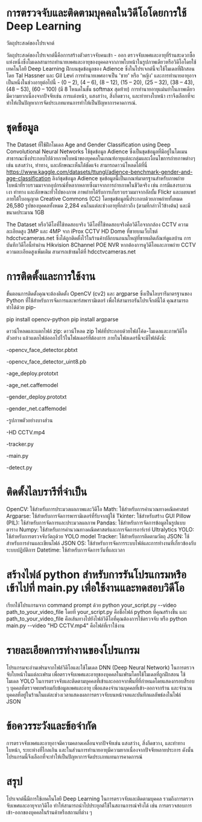# การตรวจจับและติดตามบุคคลในวิดีโอโดยการใช้ Deep Learning 
วัตถุประสงค์ของโปรเจกต์

วัตถุประสงค์ของโปรเจกต์นี้คือการสร้างตัวตรวจจับคนเข้า - ออก ตรวจจับเพศและอายุที่ร้านสะดวกซื้อแห่งหนึ่งซึ่งโมเดลสามารถทำนายเพศและอายุของบุคคลจากภาพใบหน้าในรูปภาพเดียวหรือวิดีโอโดยใช้เทคโนโลยี Deep Learning ฝึกบนชุดข้อมูลของ Adience ซึ่งในโปรเจกต์นี้จะใช้โมเดลที่ฝึกสอนโดย Tal Hassner และ Gil Levi การทำนายเพศอาจเป็น 'ชาย' หรือ 'หญิง' และการทำนายอายุอาจเป็นหนึ่งในช่วงอายุต่อไปนี้ - (0 – 2), (4 – 6), (8 – 12), (15 – 20), (25 – 32), (38 – 43), (48 – 53), (60 – 100) (มี 8 โหนดในชั้น softmax สุดท้าย) การทำนายอายุแม่นยำในภาพเดียวมีความยากเนื่องจากปัจจัยเช่น การแต่งหน้า, แสงสว่าง, สิ่งกีดขวาง, และท่าทางใบหน้า เราจึงเลือกที่จะทำให้เป็นปัญหาการจัดประเภทแทนการทำให้เป็นปัญหาการคาดการณ์.

# ชุดข้อมูล
The Dataset ที่ใช้ฝึกโมเดล Age and Gender Classification using Deep Convolutional Neural Networks
ใช้ชุดข้อมูล Adience ซึ่งเป็นชุดข้อมูลที่มีอยู่ในโดเมนสาธารณะซึ่งประกอบไปด้วยภาพใบหน้าของบุคคลในเกณฑ์อายุแต่ละกลุ่มและเงื่อนไขการถ่ายภาพต่างๆ เช่น แสงสว่าง, ท่าทาง, และลักษณะเห็นได้ชัดแจ้ง สามารถดาวน์โหลดได้ที่นี่ https://www.kaggle.com/datasets/ttungl/adience-benchmark-gender-and-age-classification  ลิงก์ชุดข้อมูล Adience ชุดข้อมูลนี้เป็นเกณฑ์มาตรฐานสำหรับภาพถ่ายใบหน้าที่รวบรวมมาจากอุปกรณ์ที่หลากหลายซึ่งมาจากการถ่ายภาพในชีวิตจริง เช่น การมีแสงรบกวน เงา ท่าทาง และลักษณะทั่วไปของภาพ ภาพถ่ายได้รับการเก็บรวบรวมมาจากอัลบั้ม Flickr และเผยแพร่ภายใต้ใบอนุญาต Creative Commons (CC) โดยชุดข้อมูลนี้ประกอบด้วยภาพถ่ายทั้งหมด 26,580 รูปของบุคคลทั้งหมด 2,284 คนในแต่ละช่วงอายุที่กล่าวถึง (ตามที่กล่าวไว้ข้างต้น) และมีขนาดประมาณ 1GB

The Dataset หรือวิดีโอที่ใช้ทดสอบจริง
	วิดีโอที่ใช้ทดสอบจริงคือวิดีโอจากกล้อง CCTV ความละเอียดสูง 3MP และ 4MP จาก iProx CCTV HD Dome ที่ขายบนเว็บไซต์ hdcctvcameras.net ซึ่งได้ถูกติดตั้งไว้ในร้านค้าปลีกบนถนนใหญ่ที่ขายผลิตภัณฑ์ดูแลบ้าน การบันทึกวิดีโอนี้ทำผ่าน Hikvision 8Channel POE NVR หากต้องการดูวิดีโอและภาพถ่าย CCTV ความละเอียดสูงเพิ่มเติม สามารถเข้าชมได้ที่ hdcctvcameras.net

# การติดตั้งและการใช้งาน
ขั้นตอนการติดตั้งคุณจะต้องติดตั้ง OpenCV (cv2) และ argparse ซึ่งเป็นไลบรารีมาตรฐานของ Python ที่ใช้สำหรับการจัดการและพาร์สพารามิเตอร์
เพื่อให้สามารถรันโปรเจ็กต์นี้ได้ คุณสามารถทำได้ด้วย pip-

pip install opencv-python
pip install argparse

ดาวน์โหลดและแตกไฟล์ zip: ดาวน์โหลด zip ไฟล์ที่ประกอบด้วยไฟล์โค้ด-โมเดลและภาพวิดีโอตัวอย่าง แล้วแตกไฟล์ออกไปไว้ในโฟลเดอร์ที่ต้องการ ภายในโฟลเดอร์นี้จะมีไฟล์ดังนี้:

-opencv_face_detector.pbtxt

-opencv_face_detector_uint8.pb

-age_deploy.prototxt

-age_net.caffemodel

-gender_deploy.prototxt

-gender_net.caffemodel

-รูปภาพตัวอย่างบางส่วน

-HD CCTV.mp4

-tracker.py

-main.py

-detect.py

# ติดตั้งไลบรารีที่จำเป็น 
OpenCV: ใช้สำหรับการประมวลผลภาพและวิดีโอ
Math: ใช้สำหรับการคำนวณทางคณิตศาสตร์
Argparse: ใช้สำหรับการจัดการพารามิเตอร์ที่รับจากผู้ใช้
Tkinter: ใช้สำหรับสร้าง GUI
Pillow (PIL): ใช้สำหรับการจัดการและประมวลผลภาพ
Pandas: ใช้สำหรับการจัดการข้อมูลในรูปแบบตาราง
Numpy: ใช้สำหรับการคำนวณทางคณิตศาสตร์และการจัดการอาร์เรย์
Ultralytics YOLO: ใช้สำหรับการตรวจจับวัตถุด้วย YOLO model
Tracker: ใช้สำหรับการติดตามวัตถุ
JSON: ใช้สำหรับการอ่านและเขียนไฟล์ JSON
OS: ใช้สำหรับการจัดการระบบไฟล์และการทำงานที่เกี่ยวข้องกับระบบปฏิบัติการ
Datetime: ใช้สำหรับการจัดการวันที่และเวลา

# สร้างไฟล์ python สำหรับการรันโปรแกรมหรือเข้าไปที่ main.py เพื่อใช้งานและทดสอบวิดีโอ
เรียกใช้โปรแกรมจาก command prompt ด้วย python your_script.py --video path_to_your_video_file โดยที่ your_script.py คือชื่อไฟล์ python ที่คุณสร้างขึ้น และ path_to_your_video_file คือเส้นทางไปยังไฟล์วิดีโอที่คุณต้องการใช้ตรวจจับ
หรือ python main.py --video "HD CCTV.mp4" คือไฟล์ที่เราใช้งาน

# รายละเอียดการทำงานของโปรแกรม
โปรแกรมจะอ่านเฟรมจากไฟล์วิดีโอและใช้โมเดล DNN (Deep Neural Network) ในการตรวจจับใบหน้าในแต่ละเฟรม เพื่อตรวจจับเพศและอายุของบุคคลในเฟรมโดยใช้โมเดลที่ถูกฝึกสอน ใช้โมเดล YOLO ในการตรวจจับและติดตามบุคคลที่เข้าและออกจากพื้นที่ที่กำหนดโดยแสดงกรอบสีรอบ ๆ บุคคลที่ตรวจพบพร้อมกับข้อมูลเพศและอายุ เพื่อแสดงจำนวนบุคคลที่เข้า-ออกจากร้าน และจำนวนบุคคลที่อยู่ในร้านในแต่ละช่วงเวลาแสดงผลการตรวจจับบนหน้าจอและบันทึกผลลัพธ์ลงในไฟล์ JSON

# ข้อควรระวังและข้อจำกัด
การตรวจจับเพศและอายุอาจมีความคลาดเคลื่อนจากปัจจัยเช่น แสงสว่าง, สิ่งกีดขวาง, และท่าทางใบหน้า, ระยะห่างที่ไกลเกิน
และในส่วนการทำนายอายุมีความยากเนื่องจากปัจจัยหลายประการ ดังนั้นโปรแกรมนี้จึงเลือกที่จะทำให้เป็นปัญหาการจัดประเภทแทนการคาดการณ์

# สรุป
โปรเจกต์นี้มีการใช้เทคโนโลยี Deep Learning ในการตรวจจับและติดตามบุคคล รวมถึงการตรวจจับเพศและอายุจากวิดีโอ ทำให้สามารถนำไปประยุกต์ใช้ในสถานการณ์จริงได้ เช่น การตรวจสอบการเข้า-ออกของบุคคลในร้านค้าหรือสถานที่ต่าง ๆ
